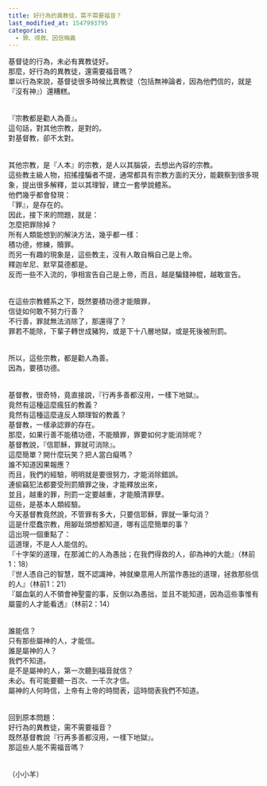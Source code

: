 ```yaml
---
title: 好行為的異教徒，需不需要福音？
last_modified_at: 1547993795
categories:
  - 罪、得救、因信稱義
---
```


基督徒的行為，未必有異教徒好。<br>那麼，好行為的異教徒，還需要福音嗎？<br><!--more-->單以行為來說，基督徒很多時候比異教徒（包括無神論者，因為他們信的，就是『沒有神』）還糟糕。<br><br><br>『宗教都是勸人為善』。<br>這句話，對其他宗教，是對的。<br>對基督教，卻不太對。<br><br><br>其他宗教，是『人本』的宗教，是人以其腦袋，去想出內容的宗教。<br>這些教主級人物，招搖撞騙者不提，通常都具有宗教方面的天分，能觀察到很多現象，提出很多解釋，並以其理智，建立一套學說體系。<br>他們幾乎都會發現：<br>『罪』，是存在的。<br>因此，接下來的問題，就是：<br>怎麼把罪除掉？<br>所有人類能想到的解決方法，幾乎都一樣：<br>積功德，修練，贖罪。<br>而另一有趣的現象是，這些教主，沒有人敢自稱自己是上帝。<br>釋迦牟尼、默罕莫德都是。<br>反而一些不入流的，爭相宣告自己是上帝，而且，越是騙錢神棍，越敢宣告。<br><br><br>在這些宗教體系之下，既然要積功德才能贖罪，<br>信徒如何敢不努力行善？<br>不行善，罪就無法消除了，那還得了？<br>罪若不能除，下輩子轉世成豬狗，或是下十八層地獄，或是死後被刑罰。<br><br><br>所以，這些宗教，都是勸人為善。<br>因為，要積功德。<br><br><br>基督教，很奇特，竟直接說，『行再多善都沒用，一樣下地獄』。<br>竟然有這種這麼瘋狂的教義？<br>竟然有這種這麼違反人類理智的教義？<br>基督教，一樣承認罪的存在。<br>那麼，如果行善不能積功德，不能贖罪，罪要如何才能消除呢？<br>基督教說，『信耶穌，罪就可消除』。<br>這麼簡單？開什麼玩笑？把人當白癡嗎？<br>誰不知道因果報應？<br>而且，我們的經驗，明明就是要很努力，才能消除錯誤。<br>連偷竊犯法都要受刑罰贖罪之後，才能釋放出來，<br>並且，越重的罪，刑罰一定要越重，才能贖清罪孽。<br>這些，是基本人類經驗。<br>今天基督教竟然說，不管罪有多大，只要信耶穌，罪就一筆勾消？<br>這是什麼蠢宗教，用腳趾頭想都知道，哪有這麼簡單的事？<br>這出現一個重點了：<br>這道理，不是人人能信的。<br>『十字架的道理，在那滅亡的人為愚拙；在我們得救的人，卻為神的大能』（林前1：18）<br>『世人憑自己的智慧，既不認識神，神就樂意用人所當作愚拙的道理，拯救那些信的人』（林前1：21）<br>『屬血氣的人不領會神聖靈的事，反倒以為愚拙，並且不能知道，因為這些事惟有屬靈的人才能看透』（林前2：14）<br><br><br>誰能信？<br>只有那些屬神的人，才能信。<br>誰是屬神的人？<br>我們不知道。<br>是不是屬神的人，第一次聽到福音就信？<br>未必。有可能要聽一百次、一千次才信。<br>屬神的人何時信，上帝有上帝的時間表，這時間表我們不知道。<br><br><br>回到原本問題：<br>好行為的異教徒，需不需要福音？<br>既然基督教說『行再多善都沒用，一樣下地獄』。<br>那這些人能不需福音嗎？<br><br><br>（小小羊）<br>
